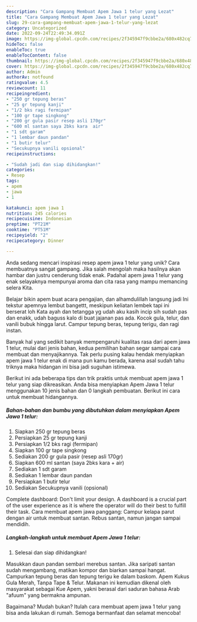 ```yaml
---
description: "Cara Gampang Membuat Apem Jawa 1 telur yang Lezat"
title: "Cara Gampang Membuat Apem Jawa 1 telur yang Lezat"
slug: 29-cara-gampang-membuat-apem-jawa-1-telur-yang-lezat
category: Uncategorized
date: 2022-09-24T22:49:34.091Z
image: https://img-global.cpcdn.com/recipes/2f345947f9cbbe2a/680x482cq70/apem-jawa-1-telur-foto-resep-utama.jpg
hideToc: false
enableToc: true
enableTocContent: false
thumbnail: https://img-global.cpcdn.com/recipes/2f345947f9cbbe2a/680x482cq70/apem-jawa-1-telur-foto-resep-utama.jpg
cover: https://img-global.cpcdn.com/recipes/2f345947f9cbbe2a/680x482cq70/apem-jawa-1-telur-foto-resep-utama.jpg
author: Admin
authorAv: notfound
ratingvalue: 4.5
reviewcount: 11
recipeingredient:
- "250 gr tepung beras"
- "25 gr tepung kanji"
- "1/2 bks ragi fermipan"
- "100 gr tape singkong"
- "200 gr gula pasir resep asli 170gr"
- "600 ml santan saya 2bks kara  air"
- "1 sdt garam"
- "1 lembar daun pandan"
- "1 butir telur"
- "Secukupnya vanili opsional"
recipeinstructions:

- "Sudah jadi dan siap dihidangkan!"
categories:
- Resep
tags:
- apem
- jawa
- 1

katakunci: apem jawa 1 
nutrition: 245 calories
recipecuisine: Indonesian
preptime: "PT21M"
cooktime: "PT51M"
recipeyield: "2"
recipecategory: Dinner

---
```





Anda sedang mencari inspirasi resep apem jawa 1 telur yang unik? Cara membuatnya sangat gampang. Jika salah mengolah maka hasilnya akan hambar dan justru cenderung tidak enak. Padahal apem jawa 1 telur yang enak selayaknya mempunyai aroma dan cita rasa yang mampu memancing selera Kita.





Belajar bikin apem buat acara pengajian, dan alhamdulillah langsung jadi Ini tekstur apemnya lembut bangettt, meskipun keliatan lembek tapi ini berserat loh Kata ayah dan tetangga yg udah aku kasih incip sih sudah pas dan enakk, udah baguss kalo di buat jajanan pas ada. Kocok gula, telur, dan vanili bubuk hingga larut. Campur tepung beras, tepung terigu, dan ragi instan.

Banyak hal yang sedikit banyak mempengaruhi kualitas rasa dari apem jawa 1 telur, mulai dari jenis bahan, kedua pemilihan bahan segar sampai cara membuat dan menyajikannya. Tak perlu pusing kalau hendak menyiapkan apem jawa 1 telur enak di mana pun kamu berada, karena asal sudah tahu triknya maka hidangan ini bisa jadi suguhan istimewa.






Berikut ini ada beberapa tips dan trik praktis untuk membuat apem jawa 1 telur yang siap dikreasikan. Anda bisa menyiapkan Apem Jawa 1 telur menggunakan 10 jenis bahan dan 0 langkah pembuatan. Berikut ini cara untuk membuat hidangannya.

<!--inarticleads1-->

##### Bahan-bahan dan bumbu yang dibutuhkan dalam menyiapkan Apem Jawa 1 telur:

1. Siapkan 250 gr tepung beras
1. Persiapkan 25 gr tepung kanji
1. Persiapkan 1/2 bks ragi (fermipan)
1. Siapkan 100 gr tape singkong
1. Sediakan 200 gr gula pasir (resep asli 170gr)
1. Siapkan 600 ml santan (saya 2bks kara + air)
1. Sediakan 1 sdt garam
1. Sediakan 1 lembar daun pandan
1. Persiapkan 1 butir telur
1. Sediakan Secukupnya vanili (opsional)


Complete dashboard: Don&#39;t limit your design. A dashboard is a crucial part of the user experience as it is where the operator will do their best to fulfill their task. Cara membuat apem jawa panggang: Campur kelapa parut dengan air untuk membuat santan. Rebus santan, namun jangan sampai mendidih. 

<!--inarticleads2-->

##### Langkah-langkah untuk membuat Apem Jawa 1 telur:


1. Selesai dan siap dihidangkan!

Masukkan daun pandan sembari merebus santan. Jika saripati santan sudah mengambang, matikan kompor dan biarkan sampai hangat. Campurkan tepung beras dan tepung terigu ke dalam baskom. Apem Kukus Gula Merah, Tanpa Tape &amp; Telur. Makanan ini kemudian dikenal oleh masyarakat sebagai Kue Apem, yakni berasal dari saduran bahasa Arab &#34;afuum&#34; yang bermakna ampunan. 

Bagaimana? Mudah bukan? Itulah cara membuat apem jawa 1 telur yang bisa anda lakukan di rumah. Semoga bermanfaat dan selamat mencoba!
